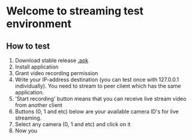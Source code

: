 # Welcome to streaming test environment


## How to test
1) Download stable release [.apk](http://raw.githubusercontent.com/GoodDamn/MediaStreamingAndroid/main/test_apps/0.2.0.apk)
2) Install application
3) Grant video recording permission
4) Write your IP-address destination (you can test once with 127.0.0.1 individually). You need to stream to peer client which has the same application.
5) 'Start recording' button means that you can receive live stream video from another client
6) Buttons (0, 1 and etc) below are your available camera ID's for live streaming.
7) Select any camera (0, 1 and etc) and click on it
8) Now you 
